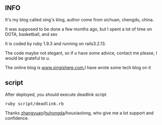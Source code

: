 <h2>INFO</h2>
<p>It's my blog called xing's blog, author come from sichuan, chengdu, china.</p>
<p>It was supposed to be done a few months ago, but I spent a lot of time on DOTA, basketball, and sex</p>
<p>It is coded by ruby 1.9.3 and running on rails3.2.13. </p>
<p>The code maybe not elegant, so if u have some advice, contact me please, I would be grateful to u.</p>
<p>The online blog is <a href="http://www.xingishere.com">www.xingishere.com.</a>I have wrote some tech blog on it</p>
<h2>script</h2>
<p>After deployed, you should execute deadlink script</p>
<pre>ruby script/deadlink.rb</pre>
<p>Thanks <a href="https://github.com/zhangyuan">zhangyuan</a>/<a href="https://github.com/huhongda">huhongda</a>/houxiaolong, who give me a lot support and confidence.</p>
